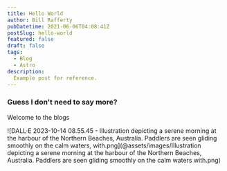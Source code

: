 ```yaml
---
title: Hello World
author: Bill Rafferty
pubDatetime: 2021-06-06T04:08:41Z
postSlug: hello-world
featured: false
draft: false
tags:
  - Blog
  - Astro
description:
  Example post for reference.
---
```

### Guess I don't need to say more?

Welcome to the blogs

![DALL·E 2023-10-14 08.55.45 - Illustration depicting a serene morning at the harbour of the Northern Beaches, Australia. Paddlers are seen gliding smoothly on the calm waters, with.png](@assets/images/Illustration depicting a serene morning at the harbour of the Northern Beaches, Australia. Paddlers are seen gliding smoothly on the calm waters with.png)

